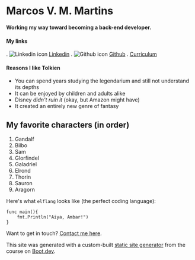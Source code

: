 # Marcos V. M. Martins

**Working my way toward becoming a back-end developer.**

#### My links

 . ![Linkedin icon](/images/linkedin_icon.png) [Linkedin](https://www.linkedin.com/in/marcos-victor-muller-martins-7193b4289/)
 . ![Github icon](/images/github.png) [Github](https://github.com/Alemoum)
 . [Curriculum](/blog/majesty)

#### Reasons I like Tolkien

- You can spend years studying the legendarium and still not understand its depths
- It can be enjoyed by children and adults alike
- Disney _didn't ruin it_ (okay, but Amazon might have)
- It created an entirely new genre of fantasy

## My favorite characters (in order)

1. Gandalf
2. Bilbo
3. Sam
4. Glorfindel
5. Galadriel
6. Elrond
7. Thorin
8. Sauron
9. Aragorn

Here's what `elflang` looks like (the perfect coding language):

```
func main(){
    fmt.Println("Aiya, Ambar!")
}
```

Want to get in touch? [Contact me here](/contact).

This site was generated with a custom-built [static site generator](https://www.boot.dev/courses/build-static-site-generator-python) from the course on [Boot.dev](https://www.boot.dev).